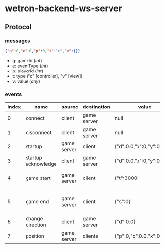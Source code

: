 
# wetron-backend-ws-server

## Protocol

### messages
```json
{"g":0,"e":0,"p":0,"t":"c","v":{}}
```

- g: gameId (*int*)
- e: eventType (*int*)
- p: playerId (*int*)
- t: type ("c" [controller], "v" [view])
- v: value (*any*)

### events

| index | name | source | destination | value | comment |
|---|---|---|---|---|---|
| 0 | connect | client | game server | null | |
| 1 | disconnect | client | game server | null | |
| 2 | startup | game server | client | {"d":0.0,"x":0,"y":0} | |
| 3 | startup acknowledge | client | game server | {"d":0.0,"x":0,"y":0} | |
| 4 | game start | game server | client | {"t":3000} | time in milliseconds til start |
| 5 | game end | game server | client | {"s":0} | 0: game is over, 1: you win, 2: you lost |
| 6 | change direction | client | game server | {"d":0.0} | |
| 7 | position | game server | clients | {"p":0,"d":0.0,"x":0,"y":0} | |

